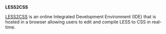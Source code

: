 



**LESS2CSS**

[LESS2CSS](http://less2css.org/) is an online Integrated Development Environment (IDE) that is hosted in a browser allowing users to edit and compile LESS to CSS in real-time.

